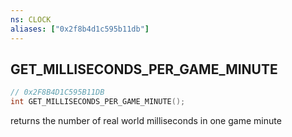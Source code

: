 ```yaml
---
ns: CLOCK
aliases: ["0x2f8b4d1c595b11db"]
---
```

## GET_MILLISECONDS_PER_GAME_MINUTE

```c
// 0x2F8B4D1C595B11DB
int GET_MILLISECONDS_PER_GAME_MINUTE();
```

returns the number of real world milliseconds in one game minute


